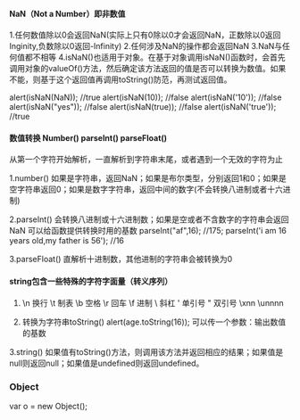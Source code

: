 #### NaN（Not a Number）即非数值

1.任何数值除以0会返回NaN(实际上只有0除以0才会返回NaN，正数除以0返回Inginity,负数除以0返回-Infinity)
2.任何涉及NaN的操作都会返回NaN
3.NaN与任何值都不相等
4.isNaN()也适用于对象。在基于对象调用isNaN()函数时，会首先调用对象的valueOf()方法，然后确定该方法返回的值是否可以转换为数值。如果不能，则基于这个返回值再调用toString()防范，再测试返回值。

alert(isNaN(NaN));    //true
alert(isNaN(10));    //false
alert(isNaN('10'));    //false
alert(isNaN("yes"));    //false
alert(isNaN(true));    //false
alert(isNaN('true'));    //true

#### 数值转换 Number() parseInt() parseFloat()
从第一个字符开始解析，一直解析到字符串末尾，或者遇到一个无效的字符为止

1.number() 如果是字符串，返回NaN；如果是布尔类型，分别返回1和0；如果是空字符串返回0；如果是数字字符串，返回中间的数字(不会转换八进制或者十六进制)

2.parseInt() 会转换八进制或十六进制数；如果是空或者不含数字的字符串会返回NaN
可以给函数提供转换时用的基数 parseInt("af",16);    //175;
parseInt('i am 16 years old,my father is 56');    //16

3.parseFloat() 直解析十进制数，其他进制的字符串会被转换为0

#### string包含一些特殊的字符字面量（转义序列）

1. \n 换行 \t 制表 \b 空格 \r 回车 \f 进制 \\ 斜杠 \' 单引号 \" 双引号 \xnn \unnnn

2. 转换为字符串toString()  alert(age.toString(16)); 可以传一个参数：输出数值的基数

3.string() 如果值有toString()方法，则调用该方法并返回相应的结果；如果值是null则返回null；如果值是undefined则返回undefined。

### Object

var o = new Object();